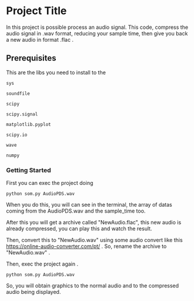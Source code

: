 # Project Title

In this project is possible process an audio signal. This code, compress the audio signal in .wav format, reducing your sample time, then give you back a new audio in format .flac . 

## Prerequisites

This are the libs you need to install to the 

```
sys
```
```
soundfile
```
```
scipy
```
```
scipy.signal 
```
```
matplotlib.pyplot
```
```
scipy.io
```
```
wave
```
```
numpy
```

### Getting Started

First you can exec the project doing

```
python som.py AudioPDS.wav
```

When you do this, you will can see in the terminal, the array of datas coming from the AudioPDS.wav and the sample_time too.

After this you will get a archive called "NewAudio.flac", this new audio is already compressed, you can play this and watch the result.

Then, convert this to  "NewAudio.wav" using some audio convert like this https://online-audio-converter.com/pt/ . So, rename the archive to "NewAudio.wav" .

Then, exec the project again .

```
python som.py AudioPDS.wav
```

So, you will obtain graphics to the normal audio and to the compressed audio being displayed. 






